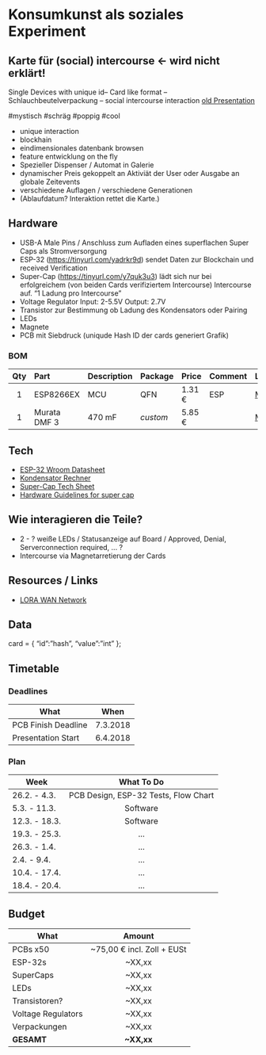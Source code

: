 # Konsumkunst als soziales Experiment

## Karte für (social) intercourse ← wird nicht erklärt!

Single Devices with unique id– Card like format – Schlauchbeutelverpackung – social intercourse interaction
[old Presentation](https://docs.google.com/presentation/d/1cpQ3VtDt5smEuH57AWrwYjjEIkGQ9L3YSArqFy4ICfg/edit#slide=id.g32697ab881_0_8)

#mystisch #schräg #poppig #cool

* unique interaction
* blockhain
* eindimensionales datenbank browsen
* feature entwicklung on the fly
* Spezieller Dispenser / Automat in Galerie
* dynamischer Preis gekoppelt an Aktiviät der User oder Ausgabe an globale Zeitevents
* verschiedene Auflagen / verschiedene Generationen
* (Ablaufdatum? Interaktion rettet die Karte.)

## Hardware

* USB-A Male Pins / Anschluss zum Aufladen eines superflachen Super Caps als Stromversorgung
* ESP-32 (https://tinyurl.com/yadrkr9d) sendet Daten zur Blockchain und received Verification
* Super-Cap (https://tinyurl.com/y7quk3u3) lädt sich nur bei erfolgreichem (von beiden Cards verifiziertem Intercourse) Intercourse auf. “1 Ladung pro Intercourse”
* Voltage Regulator Input: 2-5.5V Output: 2.7V
* Transistor zur Bestimmung ob Ladung des Kondensators oder Pairing
* LEDs
* Magnete
* PCB mit Siebdruck (uniqude Hash ID der cards generiert Grafik)

### BOM

| Qty | Part | Description | Package | Price | Comment | Link |
| :---: | :--- | :--- | :--- | :--- | :--- | :--- |
| 1 | ESP8266EX | MCU | QFN | 1.31 € | ESP | [Mouser](https://www.mouser.de/ProductDetail/Espressif-Systems/ESP8266EX?qs=sGAEpiMZZMve4%2fbfQkoj%252bGif8WCprhV4ngk1mHM9Xjs%3d) |
| 1 | Murata DMF 3| 470 mF |  _custom_ | 5.85 € | | [Mouser](https://www.mouser.de/ProductDetail/Murata-Electronics/DMF3Z5R5H474M3DTA0?qs=sGAEpiMZZMsCu9HefNWqpow%252bJity0uDxL9hAWoIDD1A%3d) |

## Tech

* [ESP-32 Wroom Datasheet](https://www.espressif.com/sites/default/files/documentation/esp-wroom-32_datasheet_en.pdf)
* [Kondensator Rechner](http://www.elektronik-labor.de/OnlineRechner/Kapazitaet.html)
* [Super-Cap Tech Sheet](https://www.mouser.de/ProductDetail/81-DMF3Z5R5H474M3DA0)
* [Hardware Guidelines for super cap](https://www.murata.com/~/media/webrenewal/products/capacitor/edlc/techguide/electrical/edlc_technical_note.pdf)

## Wie interagieren die Teile?

* 2 - ? weiße LEDs / Statusanzeige auf Board / Approved, Denial, Serverconnection required, ... ?
* Intercourse via Magnetarretierung der Cards

## Resources / Links

* [LORA WAN Network](https://www.lora-alliance.org/)

## Data

card =  {
	“id”:”hash”, 
	“value”:”int” };
	
## Timetable

### Deadlines

| What        | When            | 
| ------------- |:-------------:|
| PCB Finish Deadline   | 7.3.2018    |
| Presentation Start    | 6.4.2018    |

### Plan

| Week        | What To Do  | 
| ------------- |:-------------:|
| 26.2. - 4.3.  | PCB Design, ESP-32 Tests, Flow Chart | 
| 5.3. - 11.3.  | Software |
| 12.3. - 18.3. | Software |
| 19.3. - 25.3. | ... | 
| 26.3. - 1.4.  | ... | 
| 2.4. - 9.4.   | ... | 
| 10.4. - 17.4. | ... | 
| 18.4. - 20.4. | ... |

## Budget 

| What        | Amount  | 
| ------------- |:-------------:|
| PCBs x50  | ~75,00 € incl. Zoll + EUSt | 
| ESP-32s | ~XX,xx |
| SuperCaps | ~XX,xx |
| LEDs | ~XX,xx | 
| Transistoren? | ~XX,xx | 
| Voltage Regulators | ~XX,xx | 
| Verpackungen | ~XX,xx | 
| __GESAMT__ | __~XX,xx__ |

